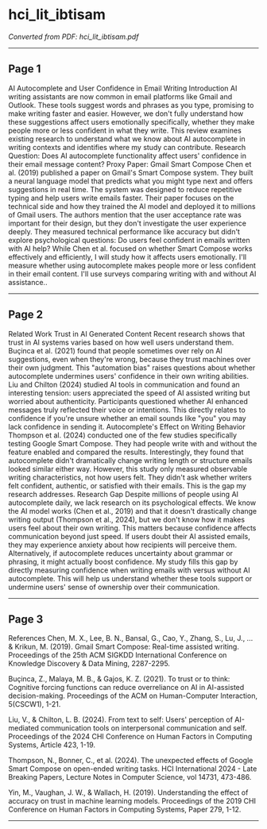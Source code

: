 # hci_lit_ibtisam

*Converted from PDF: hci_lit_ibtisam.pdf*

---

## Page 1

AI Autocomplete and User Confidence in 
Email Writing 
Introduction 
AI writing assistants are now common in email platforms like Gmail and Outlook. These tools 
suggest words and phrases as you type, promising to make writing faster and easier. However, 
we don't fully understand how these suggestions affect users emotionally specifically, whether 
they make people more or less confident in what they write. This review examines existing 
research to understand what we know about AI autocomplete in writing contexts and identifies 
where my study can contribute. 
Research Question: Does AI autocomplete functionality affect users' confidence in 
their email message content? 
Proxy Paper: Gmail Smart Compose 
Chen et al. (2019) published a paper on Gmail's Smart Compose system. They built a neural 
language model that predicts what you might type next and offers suggestions in real time. The 
system was designed to reduce repetitive typing and help users write emails faster. Their paper 
focuses on the technical side and how they trained the AI model and deployed it to millions of 
Gmail users. 
The authors mention that the user acceptance rate was important for their design, but they don't 
investigate the user experience deeply. They measured technical performance like accuracy but 
didn't explore psychological questions: Do users feel confident in emails written with AI help? 
While Chen et al. focused on whether Smart Compose works effectively and efficiently, I will 
study how it affects users emotionally. I'll measure whether using autocomplete makes people 
more or less confident in their email content. I'll use surveys comparing writing with and 
without AI assistance..

---

## Page 2

Related Work 
Trust in AI Generated Content 
Recent research shows that trust in AI systems varies based on how well users understand them. 
Buçinca et al. (2021) found that people sometimes over rely on AI suggestions, even when 
they're wrong, because they trust machines over their own judgment. This "automation bias" 
raises questions about whether autocomplete undermines users' confidence in their own writing 
abilities. 
Liu and Chilton (2024) studied AI tools in communication and found an interesting tension: 
users appreciated the speed of AI assisted writing but worried about authenticity. Participants 
questioned whether AI enhanced messages truly reflected their voice or intentions. This directly 
relates to confidence if you're unsure whether an email sounds like "you" you may lack 
confidence in sending it. 
Autocomplete's Effect on Writing Behavior 
Thompson et al. (2024) conducted one of the few studies specifically testing Google Smart 
Compose. They had people write with and without the feature enabled and compared the results. 
Interestingly, they found that autocomplete didn't dramatically change writing length or 
structure emails looked similar either way. 
However, this study only measured observable writing characteristics, not how users felt. They 
didn't ask whether writers felt confident, authentic, or satisfied with their emails. This is the gap 
my research addresses. 
Research Gap 
Despite millions of people using AI autocomplete daily, we lack research on its psychological 
effects. We know the AI model works (Chen et al., 2019) and that it doesn't drastically change 
writing output (Thompson et al., 2024), but we don't know how it makes users feel about their 
own writing. 
This matters because confidence affects communication beyond just speed. If users doubt their 
AI assisted emails, they may experience anxiety about how recipients will perceive them. 
Alternatively, if autocomplete reduces uncertainty about grammar or phrasing, it might actually 
boost confidence. 
My study fills this gap by directly measuring confidence when writing emails with versus 
without AI autocomplete. This will help us understand whether these tools support or 
undermine users' sense of ownership over their communication.

---

## Page 3

References 
Chen, M. X., Lee, B. N., Bansal, G., Cao, Y., Zhang, S., Lu, J., ... & Krikun, M. (2019). Gmail 
Smart Compose: Real-time assisted writing. Proceedings of the 25th ACM SIGKDD 
International Conference on Knowledge Discovery & Data Mining, 2287-2295. 
 
Buçinca, Z., Malaya, M. B., & Gajos, K. Z. (2021). To trust or to think: Cognitive forcing 
functions can reduce overreliance on AI in AI-assisted decision-making. Proceedings of the 
ACM on Human-Computer Interaction, 5(CSCW1), 1-21. 

Liu, V., & Chilton, L. B. (2024). From text to self: Users' perception of AI-mediated 
communication tools on interpersonal communication and self. Proceedings of the 2024 CHI 
Conference on Human Factors in Computing Systems, Article 423, 1-19. 
 
Thompson, N., Bonner, C., et al. (2024). The unexpected effects of Google Smart Compose on 
open-ended writing tasks. HCI International 2024 - Late Breaking Papers, Lecture Notes in 
Computer Science, vol 14731, 473-486. 
 
Yin, M., Vaughan, J. W., & Wallach, H. (2019). Understanding the effect of accuracy on trust in 
machine learning models. Proceedings of the 2019 CHI Conference on Human Factors in 
Computing Systems, Paper 279, 1-12.

---
